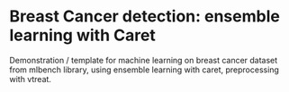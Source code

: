 # Breast Cancer detection: ensemble learning with Caret
Demonstration / template for machine learning on breast cancer dataset from mlbench library, using ensemble learning with caret, preprocessing with vtreat.
